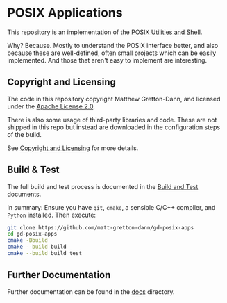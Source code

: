 # POSIX Applications

This repository is an implementation of the
[POSIX Utilities and Shell](https://pubs.opengroup.org/onlinepubs/9699919799/).

Why?  Because.  Mostly to understand the POSIX interface better, and also
because these are well-defined, often small projects which can be easily
implemented.  And those that aren't easy to implement are interesting.

## Copyright and Licensing

The code in this repository copyright Matthew Gretton-Dann, and licensed under
the [Apache License 2.0](./LICENSE).

There is also some usage of third-party libraries and code.  These are not shipped in this repo
but instead are downloaded in the configuration steps of the build.

See [Copyright and Licensing](./docs/copyright-and-licensing.md) for more details.

## Build & Test

The full build and test process is documented in the [Build and Test](./docs/build-and-test.md)
documents.

In summary: Ensure you have `git`, `cmake`, a sensible C/C++ compiler, and `Python` installed. Then
execute:

```sh
git clone https://github.com/matt-gretton-dann/gd-posix-apps
cd gd-posix-apps
cmake -Bbuild
cmake --build build
cmake --build build test
```

## Further Documentation

Further documentation can be found in the [docs](./docs/index.md) directory.
